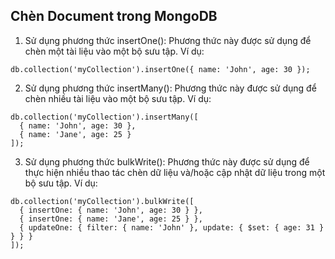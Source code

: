 
## Chèn Document trong MongoDB

1. Sử dụng phương thức insertOne(): Phương thức này được sử dụng để chèn một tài liệu vào một bộ sưu tập. Ví dụ:
```roomsql
db.collection('myCollection').insertOne({ name: 'John', age: 30 });
```

2. Sử dụng phương thức insertMany(): Phương thức này được sử dụng để chèn nhiều tài liệu vào một bộ sưu tập. Ví dụ:
```roomsql
db.collection('myCollection').insertMany([
  { name: 'John', age: 30 },
  { name: 'Jane', age: 25 }
]);
```

3. Sử dụng phương thức bulkWrite(): Phương thức này được sử dụng để thực hiện nhiều thao tác chèn dữ liệu và/hoặc cập nhật dữ liệu trong một bộ sưu tập. Ví dụ:
```roomsql
db.collection('myCollection').bulkWrite([
  { insertOne: { name: 'John', age: 30 } },
  { insertOne: { name: 'Jane', age: 25 } },
  { updateOne: { filter: { name: 'John' }, update: { $set: { age: 31 } } } }
]);
```

















